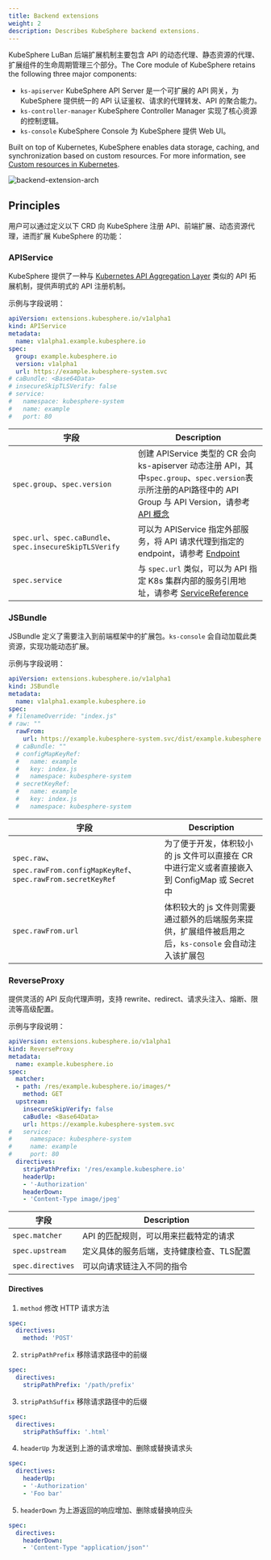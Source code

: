 ```yaml
---
title: Backend extensions
weight: 2
description: Describes KubeSphere backend extensions.
---
```


KubeSphere LuBan 后端扩展机制主要包含 API 的动态代理、静态资源的代理、扩展组件的生命周期管理三个部分。The Core module of KubeSphere retains the following three major components:

* `ks-apiserver` KubeSphere API Server 是一个可扩展的 API 网关，为 KubeSphere 提供统一的 API 认证鉴权、请求的代理转发、API 的聚合能力。
* `ks-controller-manager` KubeSphere Controller Manager 实现了核心资源的控制逻辑。
* `ks-console` KubeSphere Console 为 KubeSphere 提供 Web UI。

Built on top of Kubernetes, KubeSphere enables data storage, caching, and synchronization based on custom resources. For more information, see [Custom resources in Kubernetes](https://kubernetes.io/docs/concepts/extend-kubernetes/api-extension/custom-resources/).

![backend-extension-arch](./backend-arch.svg)

## Principles

用户可以通过定义以下 CRD 向 KubeSphere 注册 API、前端扩展、动态资源代理，进而扩展 KubeSphere 的功能：

### APIService

KubeSphere 提供了一种与 [Kubernetes API Aggregation Layer](https://kubernetes.io/docs/concepts/extend-kubernetes/api-extension/apiserver-aggregation/) 类似的 API 拓展机制，提供声明式的 API 注册机制。

示例与字段说明：

```yaml
apiVersion: extensions.kubesphere.io/v1alpha1
kind: APIService
metadata:
  name: v1alpha1.example.kubesphere.io
spec:
  group: example.kubesphere.io
  version: v1alpha1                                      
  url: https://example.kubesphere-system.svc  
# caBundle: <Base64Data>
# insecureSkipTLSVerify: false
# service:
#   namespace: kubesphere-system
#   name: example
#   port: 80
```


| 字段                                                      | Description                                                                                                                                                                                           |
| ------------------------------------------------------- | ----------------------------------------------------------------------------------------------------------------------------------------------------------------------------------------------------- |
| `spec.group`、`spec.version`                             | 创建 APIService 类型的 CR 会向 ks-apiserver 动态注册 API，其中`spec.group`、`spec.version`表示所注册的API路径中的 API Group 与 API Version，请参考 [API 概念](../../references/kubesphere-api/)                                       |
| `spec.url`、`spec.caBundle`、`spec.insecureSkipTLSVerify` | 可以为 APIService 指定外部服务，将 API 请求代理到指定的 endpoint，请参考 [Endpoint](https://github.com/kubesphere/kubesphere/blob/feature-pluggable/staging/src/kubesphere.io/api/extensions/v1alpha1/types.go#L49-L58)      |
| `spec.service`                                          | 与 `spec.url` 类似，可以为 API 指定 K8s 集群内部的服务引用地址，请参考 [ServiceReference](https://github.com/kubesphere/kubesphere/blob/feature-pluggable/staging/src/kubesphere.io/api/extensions/v1alpha1/types.go#L30-L47) |


### JSBundle

JSBundle 定义了需要注入到前端框架中的扩展包。`ks-console` 会自动加载此类资源，实现功能动态扩展。

示例与字段说明：

```yaml
apiVersion: extensions.kubesphere.io/v1alpha1
kind: JSBundle
metadata:
  name: v1alpha1.example.kubesphere.io
spec:
# filenameOverride: "index.js"
# raw: ""
  rawFrom:
    url: https://example.kubesphere-system.svc/dist/example.kubesphere.io/v1alpha1/index.js
  # caBundle: ""
  # configMapKeyRef:
  #   name: example
  #   key: index.js
  #   namespace: kubesphere-system
  # secretKeyRef:
  #   name: example
  #   key: index.js
  #   namespace: kubesphere-system
```

| 字段                                                                    | Description                                                  |
| --------------------------------------------------------------------- | ------------------------------------------------------------ |
| `spec.raw`、`spec.rawFrom.configMapKeyRef`、`spec.rawFrom.secretKeyRef` | 为了便于开发，体积较小的 js 文件可以直接在 CR 中进行定义或者直接嵌入到 ConfigMap 或 Secret 中 |
| `spec.rawFrom.url`                                                    | 体积较大的 js 文件则需要通过额外的后端服务来提供，扩展组件被启用之后，`ks-console` 会自动注入该扩展包  |


### ReverseProxy

提供灵活的 API 反向代理声明，支持 rewrite、redirect、请求头注入、熔断、限流等高级配置。

示例与字段说明：

```yaml
apiVersion: extensions.kubesphere.io/v1alpha1
kind: ReverseProxy
metadata:
  name: example.kubesphere.io
spec:
  matcher:
  - path: /res/example.kubesphere.io/images/*
    method: GET
  upstream:
    insecureSkipVerify: false
    caBudle: <Base64Data>
    url: https://example.kubesphere-system.svc
#   service:
#     namespace: kubesphere-system
#     name: example
#     port: 80
  directives:
    stripPathPrefix: '/res/example.kubesphere.io'
    headerUp:
    - '-Authorization'
    headerDown:
    - 'Content-Type image/jpeg'
```

| 字段                | Description            |
| ----------------- | ---------------------- |
| `spec.matcher`    | API 的匹配规则，可以用来拦截特定的请求  |
| `spec.upstream`   | 定义具体的服务后端，支持健康检查、TLS配置 |
| `spec.directives` | 可以向请求链注入不同的指令          |

#### Directives

1. `method` 修改 HTTP 请求方法

```yaml
spec:
  directives:
    method: 'POST'
```

2. `stripPathPrefix` 移除请求路径中的前缀

```yaml
spec:
  directives:
    stripPathPrefix: '/path/prefix'
```

3. `stripPathSuffix` 移除请求路径中的后缀

```yaml
spec:
  directives:
    stripPathSuffix: '.html'
```

4. `headerUp` 为发送到上游的请求增加、删除或替换请求头

```yaml
spec:
  directives:
    headerUp:
    - '-Authorization'
    - 'Foo bar'
```

5. `headerDown` 为上游返回的响应增加、删除或替换响应头

```yaml
spec:
  directives:
    headerDown:
    - 'Content-Type "application/json"'
```